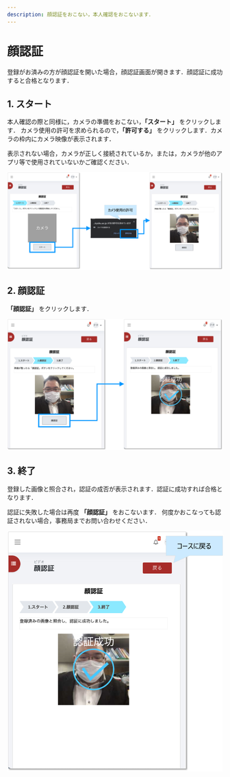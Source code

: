 ```yaml
---
description: 顔認証をおこない，本人確認をおこないます．
---
```


# 顔認証

登録がお済みの方が顔認証を開いた場合，顔認証画面が開きます．顔認証に成功すると合格となります．

## 1. スタート

本人確認の際と同様に，カメラの準備をおこない，**「スタート」** をクリックします． カメラ使用の許可を求められるので，**「許可する」** をクリックします．カメラの枠内にカメラ映像が表示されます．

表示されない場合，カメラが正しく接続されているか，または，カメラが他のアプリ等で使用されていないかご確認ください．

![](</.gitbook/assets/image (490).png>)

## 2. 顔認証

**「顔認証」** をクリックします．

![](</.gitbook/assets/image (491).png>)

## 3. 終了

登録した画像と照合され，認証の成否が表示されます．認証に成功すれば合格となります．

認証に失敗した場合は再度 **「顔認証」** をおこないます． 何度かおこなっても認証されない場合，事務局までお問い合わせください．

![](</.gitbook/assets/image (492).png>)